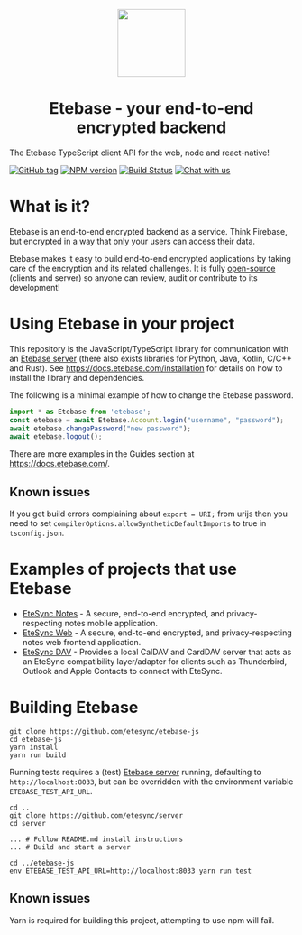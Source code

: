 <p align="center">
  <img width="120" src="https://raw.githubusercontent.com/etesync/etesync-web/master/src/images/logo.svg" />
  <h1 align="center">Etebase - your end-to-end encrypted backend</h1>
</p>

The Etebase TypeScript client API for the web, node and react-native!


[![GitHub tag](https://img.shields.io/github/tag/etesync/etebase-js.svg)](https://github.com/etesync/etebase-js/tags)
[![NPM version](https://img.shields.io/npm/v/etebase.svg)](https://www.npmjs.com/package/etebase)
[![Build Status](https://travis-ci.com/etesync/etebase-js.svg?branch=master)](https://travis-ci.com/etesync/etebase-js)
[![Chat with us](https://img.shields.io/badge/chat-IRC%20|%20Matrix%20|%20Web-blue.svg)](https://www.etebase.com/community-chat/)

# What is it?

Etebase is an end-to-end encrypted backend as a service. Think Firebase,
but encrypted in a way that only your users can access their data.

Etebase makes it easy to build end-to-end encrypted applications by taking
care of the encryption and its related challenges. It is fully
[open-source](./LICENSE) (clients and server) so anyone can review,
audit or contribute to its development!

# Using Etebase in your project

This repository is the JavaScript/TypeScript library for communication with
an [Etebase server](https://github.com/etesync/server) (there also exists
libraries for Python, Java, Kotlin, C/C++ and Rust).
See https://docs.etebase.com/installation for details on how to install the
library and dependencies.

The following is a minimal example of how to change the Etebase password.

```typescript
import * as Etebase from 'etebase';
const etebase = await Etebase.Account.login("username", "password");
await etebase.changePassword("new password");
await etebase.logout();
```

There are more examples in the Guides section at https://docs.etebase.com/.

## Known issues

If you get build errors complaining about `export = URI;` from urijs then
you need to set `compilerOptions.allowSyntheticDefaultImports` to true in
`tsconfig.json`.

# Examples of projects that use Etebase

* [EteSync Notes](https://github.com/etesync/etesync-notes) - A secure,
  end-to-end encrypted, and privacy-respecting notes mobile application.
* [EteSync Web](https://github.com/etesync/etesync-web) - A secure,
  end-to-end encrypted, and privacy-respecting notes web frontend application.
* [EteSync DAV](https://github.com/etesync/etesync-dav) - Provides a local
  CalDAV and CardDAV server that acts as an EteSync compatibility layer/adapter
  for clients such as Thunderbird, Outlook and Apple Contacts to connect with
  EteSync.

# Building Etebase

```shell
git clone https://github.com/etesync/etebase-js
cd etebase-js
yarn install
yarn run build
```

Running tests requires a (test) [Etebase server](https://github.com/etesync/server)
running, defaulting to `http://localhost:8033`, but can be overridden with the
environment variable `ETEBASE_TEST_API_URL`.

```shell
cd ..
git clone https://github.com/etesync/server
cd server

... # Follow README.md install instructions
... # Build and start a server

cd ../etebase-js
env ETEBASE_TEST_API_URL=http://localhost:8033 yarn run test
```
## Known issues

Yarn is required for building this project, attempting to use npm will fail.
